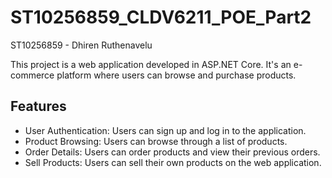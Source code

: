 # ST10256859_CLDV6211_POE_Part2
ST10256859 - Dhiren Ruthenavelu

This project is a web application developed in ASP.NET Core. It's an e-commerce platform where users can browse and purchase products.

## Features

- User Authentication: Users can sign up and log in to the application.
- Product Browsing: Users can browse through a list of products.
- Order Details: Users can order products and view their previous orders.
- Sell Products: Users can sell their own products on the web application.
